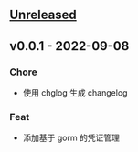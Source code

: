 <a name="unreleased"></a>
## [Unreleased]


<a name="v0.0.1"></a>
## v0.0.1 - 2022-09-08
### Chore
- 使用 chglog 生成 changelog

### Feat
- 添加基于 gorm 的凭证管理


[Unreleased]: https://github.com/duolacloud/credentials-provider/compare/v0.0.1...HEAD
